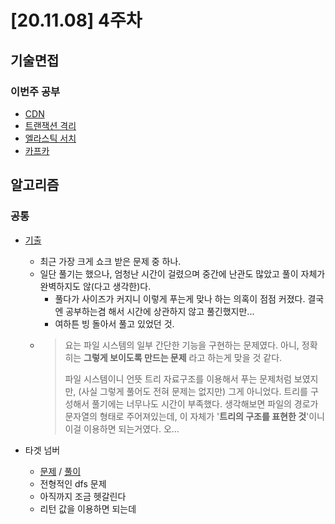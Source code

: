 # [20.11.08] 4주차
## 기술면접
### 이번주 공부
- [CDN](#https://github.com/Delf-Lee/study-archive/blob/master/TIL/201117.md#cdn-contents-delivery-network)
- [트랜잭션 격리](#https://github.com/Delf-Lee/study-archive/blob/master/TIL/201117.md#%ED%8A%B8%EB%9E%9C%EC%9E%AD%EC%85%98-%EA%B2%A9%EB%A6%AC)
- [엘라스틱 서치](#https://github.com/Delf-Lee/study-archive/blob/master/TIL/201117.md#%EC%97%98%EB%9D%BC%EC%8A%A4%ED%8B%B1-%EC%84%9C%EC%B9%98)
- [카프카](#https://github.com/Delf-Lee/study-archive/blob/master/TIL/201117.md#%EC%97%98%EB%9D%BC%EC%8A%A4%ED%8B%B1-%EC%84%9C%EC%B9%98)

## 알고리즘
### 공통
- [기출](https://github.com/WeareSoft/algorithm-study/blob/master/src/delf/etc/NV01.java)
  - 최근 가장 크게 쇼크 받은 문제 중 하나.
  - 일단 풀기는 했으나, 엄청난 시간이 걸렸으며 중간에 난관도 많았고 풀이 자체가 완벽하지도 않(다고 생각한)다.
    - 풀다가 사이즈가 커지니 이렇게 푸는게 맞나 하는 의혹이 점점 커졌다. 결국엔 공부하는겸 해서 시간에 상관하지 않고 풀긴했지만...
    - 여하튼 빙 돌아서 풀고 있었던 것.
  - > 요는 파일 시스템의 일부 간단한 기능을 구현하는 문제였다. 아니, 정확히는 **그렇게 보이도록 만드는 문제** 라고 하는게 맞을 것 같다.
    > 
    > 파일 시스템이니 언뜻 트리 자료구조를 이용해서 푸는 문제처럼 보였지만, (사실 그렇게 풀어도 전혀 문제는 없지만) 그게 아니었다. 트리를 구성해서 풀기에는 너무나도 시간이 부족했다.
    > 생각해보면 파일의 경로가 문자열의 형태로 주어져있는데, 이 자체가 '**트리의 구조를 표현한 것**'이니 이걸 이용하면 되는거였다. 오...

- 타겟 넘버
  - [문제](https://programmers.co.kr/learn/courses/30/lessons/43165) / [풀이](https://github.com/WeareSoft/algorithm-study/blob/master/src/delf/programmers/Solution43165.java)
  - 전형적인 dfs 문제
  - 아직까지 조금 헷갈린다
  - 리턴 값을 이용하면 되는데 
  